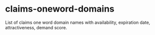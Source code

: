 # claims-oneword-domains
List of claims one word domain names with availability, expiration date, attractiveness, demand score.
